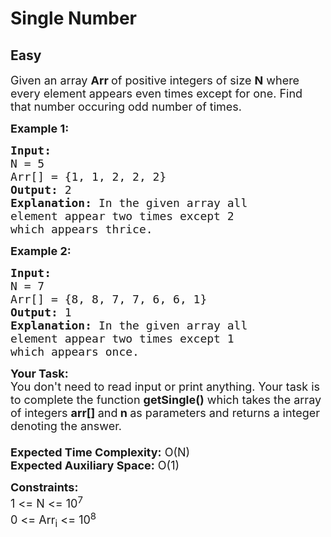 # Single Number
## Easy
<div class="problems_problem_content__Xm_eO"><p><span style="font-size:18px">Given an array <strong>Arr</strong><strong>&nbsp;</strong>of positive integers&nbsp;of size <strong>N</strong> where every element appears even times except for one. Find that number occuring odd number of times.</span></p>

<p><span style="font-size:18px"><strong>Example 1:</strong></span></p>

<pre><span style="font-size:18px"><strong>Input:</strong> 
N = 5
Arr[] = {1, 1, 2, 2, 2}
<strong>Output:</strong> 2
<strong>Explanation:</strong> In the given array all
element appear two times except 2
which appears thrice.</span></pre>

<p><span style="font-size:18px"><strong>Example 2:</strong></span></p>

<pre><span style="font-size:18px"><strong>Input:</strong> 
N = 7
Arr[] = {8, 8,&nbsp;7, 7, 6, 6, 1}
<strong>Output:</strong> 1
<strong>Explanation:</strong> In the given array all
element appear two times except 1
which appears once.</span></pre>

<p><span style="font-size:18px"><strong>Your Task:&nbsp;&nbsp;</strong><br>
You don't need to read input or print anything. Your task is to complete the function&nbsp;<strong>getSingle</strong><strong>()</strong>&nbsp;which takes the array of integers&nbsp;<strong>arr[]</strong><strong>&nbsp;</strong>and<strong>&nbsp;n&nbsp;</strong>as parameters and returns a integer denoting&nbsp;the answer.<br>
<br>
<strong>Expected Time Complexity:</strong>&nbsp;O(N)<br>
<strong>Expected Auxiliary Space:</strong>&nbsp;O(1)</span></p>

<p><span style="font-size:18px"><strong>Constraints:</strong><br>
1 &lt;= N &lt;= 10<sup>7</sup><br>
0 &lt;= Arr<sub>i</sub> &lt;= 10<sup>8</sup></span></p>

<p>&nbsp;</p>
</div>